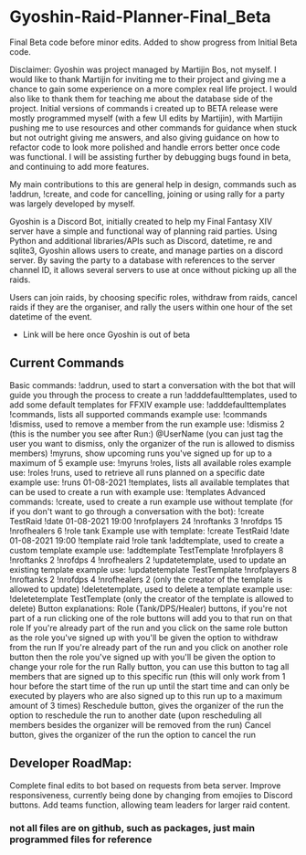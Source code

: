 # Gyoshin-Raid-Planner-Final_Beta
Final Beta code before minor edits. Added to show progress from Initial Beta code. 

Disclaimer: Gyoshin was project managed by Martijin Bos, not myself. I would like to thank Martijin for inviting me to their project and giving me a chance to gain some experience on a more complex real life project. I would also like to thank them for teaching me about the database side of the project. Initial versions of commands i created up to BETA release were mostly programmed myself (with a few UI edits by Martijin), with Martijin pushing me to use resources and other commands for guidance when stuck but not outright giving me answers, and also giving guidance on how to refactor code to look more polished and handle errors better once code was functional. I will be assisting further by debugging bugs found in beta, and continuing to add more features.

My main contributions to this are general help in design, commands such as !addrun, !create, and code for cancelling, joining or using rally for a party was largely developed by myself. 

Gyoshin is a Discord Bot, initially created to help my Final Fantasy XIV server have a simple and functional way of planning raid parties. Using Python and additional libraries/APIs such as Discord, datetime, re and sqlite3, Gyoshin allows users to create, and manage parties on a discord server. By saving the party to a database with references to the server channel ID, it allows several servers to use at once without picking up all the raids. 

Users can join raids, by choosing specific roles, withdraw from raids, cancel raids if they are the organiser, and rally the users within one hour of the set datetime of the event.


- Link will be here once Gyoshin is out of beta

## Current Commands
Basic commands:
!addrun, used to start a conversation with the bot that will guide you through the process to create a run
!adddefaulttemplates, used to add some default templates for FFXIV example use: !adddefaulttemplates
!commands, lists all supported commands example use: !commands
!dismiss, used to remove a member from the run example use: !dismiss 2 (this is the number you see after Run:) @UserName (you can just tag the user you want to dismiss, only the organizer of the run is allowed to dismiss members)
!myruns, show upcoming runs you've signed up for up to a maximum of 5 example use: !myruns
!roles, lists all available roles example use: !roles
!runs, used to retrieve all runs planned on a specific date example use: !runs 01-08-2021
!templates, lists all available templates that can be used to create a run with example use: !templates
Advanced commands:
!create, used to create a run example use without template (for if you don't want to go through a conversation with the bot):
!create TestRaid !date 01-08-2021 19:00 !nrofplayers 24 !nroftanks 3 !nrofdps 15 !nrofhealers 6 !role tank
Example use with template:
!create TestRaid !date 01-08-2021 19:00 !template raid !role tank
!addtemplate, used to create a custom template example use: !addtemplate TestTemplate !nrofplayers 8 !nroftanks 2 !nrofdps 4 !nrofhealers 2
!updatetemplate, used to update an existing template example use: !updatetemplate TestTemplate !nrofplayers 8 !nroftanks 2 !nrofdps 4 !nrofhealers 2 (only the creator of the template is allowed to update)
!deletetemplate, used to delete a template example use: !deletetemplate TestTemplate (only the creator of the template is allowed to delete)
Button explanations:
Role (Tank/DPS/Healer) buttons, if you're not part of a run clicking one of the role buttons will add you to that run on that role
If you're already part of the run and you click on the same role button as the role you've signed up with you'll be given the option to withdraw from the run
If you're already part of the run and you click on another role button then the role you've signed up with you'll be given the option to change your role for the run
Rally button, you can use this button to tag all members that are signed up to this specific run (this will only work from 1 hour before the start time of the run up until the start time and can only be executed by players who are also signed up to this run up to a maximum amount of 3 times)
Reschedule button, gives the organizer of the run the option to reschedule the run to another date (upon rescheduling all members besides the organizer will be removed from the run)
Cancel button, gives the organizer of the run the option to cancel the run

## Developer RoadMap:

Complete final edits to bot based on requests from beta server.
Improve responsiveness, currently being done by changing from emojies to Discord buttons.
Add teams function, allowing team leaders for larger raid content.

### not all files are on github, such as packages, just main programmed files for reference

